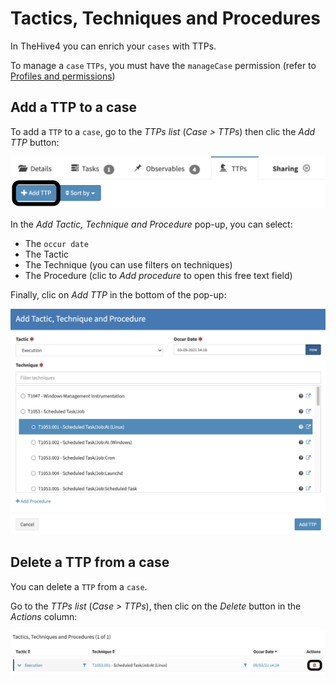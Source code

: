 # Tactics, Techniques and Procedures

In TheHive4 you can enrich your `cases` with TTPs.

To manage a `case` `TTPs`, you must have the `manageCase` permission (refer to [Profiles and permissions](../../Administrators/profiles/))

## Add a TTP to a case

To add a `TTP` to a `case`, go to the *TTPs list* (*Case > TTPs*) then clic the *Add TTP* button:

![add TTP button](./images/ttp-add-button.png)

In the *Add Tactic, Technique and Procedure* pop-up, you can select:

- The `occur date`
- The Tactic
- The Technique (you can use filters on techniques)
- The Procedure (clic to *Add procedure* to open this free text field)

Finally, clic on *Add TTP* in the bottom of the pop-up:

![TTP selection](./images/ttp-selection.png)

## Delete a TTP from a case

You can delete a `TTP` from a `case`. 

Go to the *TTPs list* (*Case > TTPs*), then clic on the *Delete* button in the *Actions* column:

![TTP deletion](./images/delete-ttp.png)



